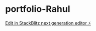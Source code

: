 # portfolio-Rahul

[Edit in StackBlitz next generation editor ⚡️](https://stackblitz.com/~/github.com/RahulDonode/portfolio-Rahul)